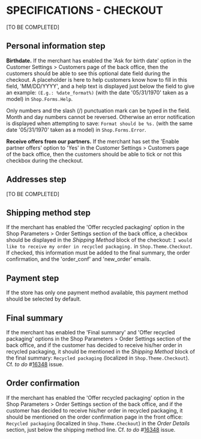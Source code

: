 # **SPECIFICATIONS - CHECKOUT**


[TO BE COMPLETED]

## Personal information step

**Birthdate.** If the merchant has enabled the 'Ask for birth date' option in the Customer Settings > Customers page of the back office, then the customers should be able to see this optional date field during the checkout. A placeholder is here to help customers know how to fill in this field, 'MM/DD/YYYY', and a help text is displayed just below the field to give an example: `(E.g.: %date_format%)` (with the date '05/31/1970' taken as a model) in `Shop.Forms.Help`.

Only numbers and the slash (/) punctuation mark can be typed in the field. Month and day numbers cannot be reversed. Otherwise an error notification is displayed when attempting to save: `Format should be %s.` (with the same date '05/31/1970' taken as a model) in `Shop.Forms.Error`.

**Receive offers from our partners.** If the merchant has set the 'Enable partner offers' option to 'Yes' in the Customer Settings > Customers page of the back office, then the customers should be able to tick or not this checkbox during the checkout.


## Addresses step

[TO BE COMPLETED]


## Shipping method step

If the merchant has enabled the 'Offer recycled packaging' option in the Shop Parameters > Order Settings section of the back office, a checkbox should be displayed in the _Shipping Method_ block of the checkout: `I would like to receive my order in recycled packaging.` in `Shop.Theme.Checkout`. If checked, this information must be added to the final summary, the order confirmation, and the 'order_conf' and 'new_order' emails.


## Payment step

If the store has only one payment method available, this payment method should be selected by default.


## Final summary

If the merchant has enabled the 'Final summary' and 'Offer recycled packaging' options in the Shop Parameters > Order Settings section of the back office, and if the customer has decided to receive his/her order in recycled packaging, it should be mentioned in the _Shipping Method_ block of the final summary: `Recycled packaging` (localized in `Shop.Theme.Checkout`). Cf. _to do_ #[16348](https://github.com/PrestaShop/PrestaShop/issues/16348) issue.


## Order confirmation

If the merchant has enabled the 'Offer recycled packaging' option in the Shop Parameters > Order Settings section of the back office, and if the customer has decided to receive his/her order in recycled packaging, it should be mentioned on the order confirmation page in the front office: `Recycled packaging` (localized in `Shop.Theme.Checkout`) in the _Order Details_ section, just below the shipping method line. Cf. _to do_ #[16348](https://github.com/PrestaShop/PrestaShop/issues/16348) issue.
